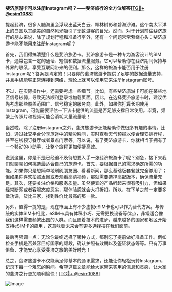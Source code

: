 **斐济旅游卡可以注册Instagram吗？——斐济旅行的全方位解答[[TG💪+ @esim1088](https://t.me/s/esim1088)]**

提起斐济，很多人脑海里会浮现出蓝天白云、椰林树影和碧海沙滩。这个南太平洋上的岛国以其绝美的自然风光吸引了无数游客的目光。然而，对于计划前往斐济旅行的朋友来说，除了规划行程和准备行李外，还有一个问题常常萦绕心头：斐济旅游卡能不能用来注册Instagram呢？

首先，我们得搞清楚什么是斐济旅游卡。斐济旅游卡是一种专为游客设计的SIM卡，通常包含一定的通话、短信和数据流量服务。它可以帮助你在斐济期间保持与外界的联系，享受互联网带来的便利。那么，这样的旅游卡能否用于注册Instagram呢？答案是肯定的！只要你的斐济旅游卡提供了足够的数据流量支持，并且手机能够正常连接到网络，理论上就可以使用它来注册Instagram账号。

不过，在实际操作中，还需要考虑一些细节。比如，有些斐济旅游卡可能在某些地区信号较弱，导致无法顺利登录或加载页面。因此，在选择斐济旅游卡时，建议优先考虑那些覆盖范围广、信号稳定的服务商。此外，如果你打算长期使用Instagram，可能需要评估一下该卡提供的流量是否足够支撑日常使用。毕竟，频繁上传照片和视频可能会消耗大量流量哦！

当然啦，除了注册Instagram之外，斐济旅游卡还能帮助你做很多有趣的事情。比如，通过社交平台分享旅途中的精彩瞬间，实时查看天气预报以便合理安排行程，甚至在线预订餐厅或者景点门票等。可以说，有了斐济旅游卡，你就相当于拥有了一个移动的小助手，让整个旅程更加便捷高效。

说到这里，你是不是已经迫不及待想要入手一张斐济旅游卡了呢？别急，接下来我们就聊聊如何挑选最适合自己的旅游卡。首先，要根据自己的需求确定所需的功能。如果你只是想简单地刷刷朋友圈、看看新闻，那么基础版套餐就完全够用了；但如果你喜欢拍照发圈或者观看高清视频，那就需要选择高配版本，确保流量充足。其次，还要关注价格和服务质量。虽然便宜的产品听起来很有吸引力，但如果经常断网或者客服态度恶劣，那体验感就会大打折扣。所以，在下单之前一定要多做功课，货比三家，找到性价比最高的那一款。

另外，值得一提的是，现在市面上有不少虚拟eSIM卡也可以作为替代方案。与传统的实体SIM卡相比，eSIM卡具有体积小巧、无需更换设备等优点，非常适合像我们这样需要频繁出国的人群。而且随着技术的进步，越来越多的国家和地区开始支持eSIM卡的应用，这意味着未来会有更多选择摆在我们面前。

最后再强调一点：无论你最终选择了哪种方式，都别忘了提前做好准备工作。例如检查手机是否兼容目标国家的频段，确认护照有效期以及签证状态等等。只有万事俱备，才能安心享受斐济之旅的美好时光！

总之，斐济旅游卡不仅能满足你基本的通讯需求，还能让你轻松玩转Instagram，记录下每一个难忘的瞬间。希望这篇文章能给大家带来实用的信息和灵感，让大家的斐济之行更加顺利愉快！[[TG💪+ @esim1088](https://t.me/s/esim1088)] 

![Image](https://i.postimg.cc/4NQfJmqS/Snipaste-2025-05-13-00-14-12.png)